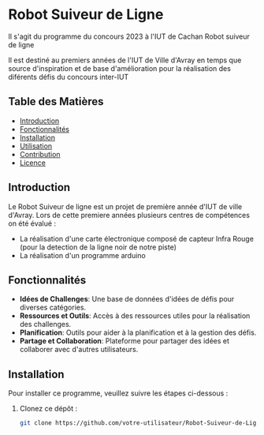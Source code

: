 # Robot Suiveur de Ligne

Il s'agit du programme du concours 2023 à l'IUT de Cachan Robot suiveur de ligne

Il est destiné au premiers années de l'IUT de Ville d'Avray en temps que source d'inspiration et de base d'amélioration pour la réalisation des diférents défis du concours inter-IUT


## Table des Matières

- [Introduction](#introduction)
- [Fonctionnalités](#fonctionnalités)
- [Installation](#installation)
- [Utilisation](#utilisation)
- [Contribution](#contribution)
- [Licence](#licence)

## Introduction

Le Robot Suiveur de ligne est un projet de première année d'IUT de ville d'Avray. Lors de cette premiere années plusieurs centres de compétences on été évalué :

- La réalisation d'une carte électronique composé de capteur Infra Rouge (pour la detection de la ligne noir de notre piste)
- La réalisation d'un programme arduino 

## Fonctionnalités

- **Idées de Challenges**: Une base de données d'idées de défis pour diverses catégories.
- **Ressources et Outils**: Accès à des ressources utiles pour la réalisation des challenges.
- **Planification**: Outils pour aider à la planification et à la gestion des défis.
- **Partage et Collaboration**: Plateforme pour partager des idées et collaborer avec d'autres utilisateurs.

## Installation

Pour installer ce programme, veuillez suivre les étapes ci-dessous :

1. Clonez ce dépôt :
   ```bash
   git clone https://github.com/votre-utilisateur/Robot-Suiveur-de-Ligne.git
